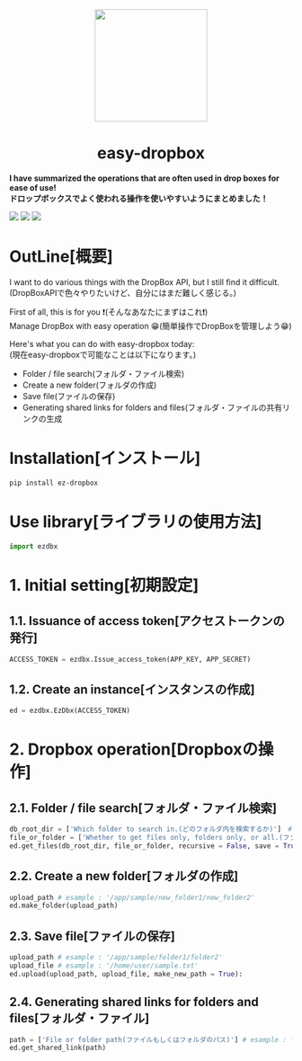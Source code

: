 <div align="center">
<img src="https://user-images.githubusercontent.com/45032597/138818248-359196b7-0015-4f15-9888-e282d80c5887.png" height="200" align="center">
</div>
<h1 align="center"><b>easy-dropbox</b></h1>

**I have summarized the operations that are often used in drop boxes for ease of use!**  
**ドロップボックスでよく使われる操作を使いやすいようにまとめました！**

![](https://img.shields.io/pypi/v/ez-dropbox?style=plastic)
![](https://img.shields.io/github/forks/TorDataScientist/ez-dropbox?style=plastic)
![](https://img.shields.io/github/license/TorDataScientist/ez-dropbox?style=plastic)


# **OutLine[概要]**
I want to do various things with the DropBox API, but I still find it difficult.(DropBoxAPIで色々やりたいけど、自分にはまだ難しく感じる。)  

First of all, this is for you ❗️(そんなあなたにまずはこれ❗️)  
Manage DropBox with easy operation 😁(簡単操作でDropBoxを管理しよう😁)

Here's what you can do with easy-dropbox today:  
(現在easy-dropboxで可能なことは以下になります。)
- Folder / file search(フォルダ・ファイル検索)
- Create a new folder(フォルダの作成)
- Save file(ファイルの保存)
- Generating shared links for folders and files(フォルダ・ファイルの共有リンクの生成

# **Installation[インストール]**

```bash
pip install ez-dropbox
```

# **Use library[ライブラリの使用方法]**

```python 
import ezdbx
```

# 1. Initial setting[初期設定]
## 1.1. Issuance of access token[アクセストークンの発行]
```python
ACCESS_TOKEN = ezdbx.Issue_access_token(APP_KEY, APP_SECRET)
```

## 1.2. Create an instance[インスタンスの作成]
```python
ed = ezdbx.EzDbx(ACCESS_TOKEN)
```
# 2. Dropbox operation[Dropboxの操作]
## 2.1. Folder / file search[フォルダ・ファイル検索]
```python
db_root_dir = ['Which folder to search in.(どのフォルダ内を検索するか)']　# exsample '/app/sample'
file_or_folder = ['Whether to get files only, folders only, or all.(ファイルのみか、フォルダのみか、全てを取得するか)'] # 'file' or 'folder' or 'all'
ed.get_files(db_root_dir, file_or_folder, recursive = False, save = True, reset = True, output = True)
```
## 2.2. Create a new folder[フォルダの作成]
```python
upload_path # esample : '/app/sample/new_folder1/new_folder2'
ed.make_folder(upload_path)
```
## 2.3. Save file[ファイルの保存]
```python
upload_path # esample : '/app/sample/folder1/folder2'
upload_file # esample : '/home/user/sample.txt'
ed.upload(upload_path, upload_file, make_new_path = True):
```
## 2.4. Generating shared links for folders and files[フォルダ・ファイル]
```python
path = ['File or folder path(ファイルもしくはフォルダのパス)'] # esample : '/app/sample/folder1'
ed.get_shared_link(path)
```


